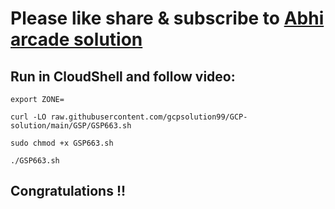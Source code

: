 # Please like share & subscribe to [Abhi arcade solution](http://www.youtube.com/@Abhi_Arcade_Solution)

## Run in CloudShell and follow video:

```
export ZONE=
```


```
curl -LO raw.githubusercontent.com/gcpsolution99/GCP-solution/main/GSP/GSP663.sh

sudo chmod +x GSP663.sh

./GSP663.sh
```


## Congratulations !!
